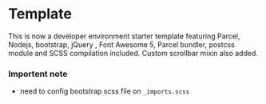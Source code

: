 # Template

This is now a developer environment starter template featuring Parcel, Nodejs, bootstrap, jQuery , Font Awesome 5, Parcel bundler, postcss module and SCSS compilation included. Custom scrollbar mixin also added.

### Importent note

- need to config bootstrap scss file on `_imports.scss`
